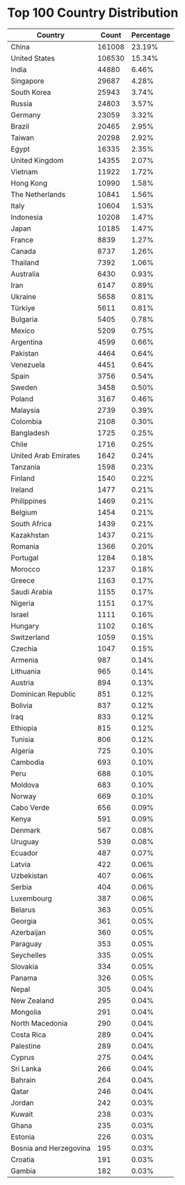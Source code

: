 # Top 100 Country Distribution
| Country | Count | Percentage |
|----|----|----|
| China | 161008 | 23.19% |
| United States | 106530 | 15.34% |
| India | 44880 | 6.46% |
| Singapore | 29687 | 4.28% |
| South Korea | 25943 | 3.74% |
| Russia | 24803 | 3.57% |
| Germany | 23059 | 3.32% |
| Brazil | 20465 | 2.95% |
| Taiwan | 20298 | 2.92% |
| Egypt | 16335 | 2.35% |
| United Kingdom | 14355 | 2.07% |
| Vietnam | 11922 | 1.72% |
| Hong Kong | 10990 | 1.58% |
| The Netherlands | 10841 | 1.56% |
| Italy | 10604 | 1.53% |
| Indonesia | 10208 | 1.47% |
| Japan | 10185 | 1.47% |
| France | 8839 | 1.27% |
| Canada | 8737 | 1.26% |
| Thailand | 7392 | 1.06% |
| Australia | 6430 | 0.93% |
| Iran | 6147 | 0.89% |
| Ukraine | 5658 | 0.81% |
| Türkiye | 5611 | 0.81% |
| Bulgaria | 5405 | 0.78% |
| Mexico | 5209 | 0.75% |
| Argentina | 4599 | 0.66% |
| Pakistan | 4464 | 0.64% |
| Venezuela | 4451 | 0.64% |
| Spain | 3756 | 0.54% |
| Sweden | 3458 | 0.50% |
| Poland | 3167 | 0.46% |
| Malaysia | 2739 | 0.39% |
| Colombia | 2108 | 0.30% |
| Bangladesh | 1725 | 0.25% |
| Chile | 1716 | 0.25% |
| United Arab Emirates | 1642 | 0.24% |
| Tanzania | 1598 | 0.23% |
| Finland | 1540 | 0.22% |
| Ireland | 1477 | 0.21% |
| Philippines | 1469 | 0.21% |
| Belgium | 1454 | 0.21% |
| South Africa | 1439 | 0.21% |
| Kazakhstan | 1437 | 0.21% |
| Romania | 1366 | 0.20% |
| Portugal | 1284 | 0.18% |
| Morocco | 1237 | 0.18% |
| Greece | 1163 | 0.17% |
| Saudi Arabia | 1155 | 0.17% |
| Nigeria | 1151 | 0.17% |
| Israel | 1111 | 0.16% |
| Hungary | 1102 | 0.16% |
| Switzerland | 1059 | 0.15% |
| Czechia | 1047 | 0.15% |
| Armenia | 987 | 0.14% |
| Lithuania | 965 | 0.14% |
| Austria | 894 | 0.13% |
| Dominican Republic | 851 | 0.12% |
| Bolivia | 837 | 0.12% |
| Iraq | 833 | 0.12% |
| Ethiopia | 815 | 0.12% |
| Tunisia | 806 | 0.12% |
| Algeria | 725 | 0.10% |
| Cambodia | 693 | 0.10% |
| Peru | 688 | 0.10% |
| Moldova | 683 | 0.10% |
| Norway | 669 | 0.10% |
| Cabo Verde | 656 | 0.09% |
| Kenya | 591 | 0.09% |
| Denmark | 567 | 0.08% |
| Uruguay | 539 | 0.08% |
| Ecuador | 487 | 0.07% |
| Latvia | 422 | 0.06% |
| Uzbekistan | 407 | 0.06% |
| Serbia | 404 | 0.06% |
| Luxembourg | 387 | 0.06% |
| Belarus | 363 | 0.05% |
| Georgia | 361 | 0.05% |
| Azerbaijan | 360 | 0.05% |
| Paraguay | 353 | 0.05% |
| Seychelles | 335 | 0.05% |
| Slovakia | 334 | 0.05% |
| Panama | 326 | 0.05% |
| Nepal | 305 | 0.04% |
| New Zealand | 295 | 0.04% |
| Mongolia | 291 | 0.04% |
| North Macedonia | 290 | 0.04% |
| Costa Rica | 289 | 0.04% |
| Palestine | 289 | 0.04% |
| Cyprus | 275 | 0.04% |
| Sri Lanka | 266 | 0.04% |
| Bahrain | 264 | 0.04% |
| Qatar | 246 | 0.04% |
| Jordan | 242 | 0.03% |
| Kuwait | 238 | 0.03% |
| Ghana | 235 | 0.03% |
| Estonia | 226 | 0.03% |
| Bosnia and Herzegovina | 195 | 0.03% |
| Croatia | 191 | 0.03% |
| Gambia | 182 | 0.03% |
